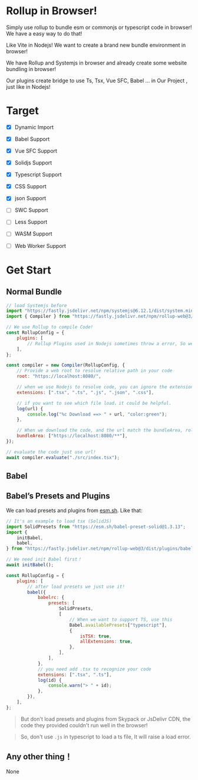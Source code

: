 # Rollup in Browser!

Simply use rollup to bundle esm or commonjs or typescript code in browser! We have a easy way to do that!

Like Vite in Nodejs! We want to create a brand new bundle environment in browser!

We have Rollup and Systemjs in browser and already create some website bundling in browser!

Our plugins create bridge to use Ts, Tsx, Vue SFC, Babel ... in Our Project , just like in Nodejs!

# Target

-   [x] Dynamic Import
-   [x] Babel Support
-   [x] Vue SFC Support
-   [x] Solidjs Support
-   [x] Typescript Support
-   [x] CSS Support
-   [x] json Support

-   [ ] SWC Support
-   [ ] Less Support
-   [ ] WASM Support
-   [ ] Web Worker Support

# Get Start

## Normal Bundle

```js
// load Systemjs before
import "https://fastly.jsdelivr.net/npm/systemjs@6.12.1/dist/system.min.js";
import { Compiler } from "https://fastly.jsdelivr.net/npm/rollup-web@3/dist/index.js";

// We use Rollup to compile Code!
const RollupConfig = {
    plugins: [
        // Rollup Plugins used in Nodejs sometimes throw a error, So we have browser version of them! Keep Reading!
    ],
};

const compiler = new Compiler(RollupConfig, {
    // Provide a web root to resolve relative path in your code
    root: "https://localhost:8080/",

    // when we use Nodejs to resolve code, you can ignore the extension. But we actually need a extension to fetch the code. So Compiler will join the origin path with extension in `extensions`.
    extensions: [".tsx", ".ts", ".js", ".json", ".css"],

    // if you want to see which file load，it could be helpful.
    log(url) {
        console.log("%c Download ==> " + url, "color:green");
    },

    // When we download the code, and the url match the bundleArea, rollup will bundle it
    bundleArea: ["https://localhost:8080/**"],
});

// evaluate the code just use url!
await compiler.evaluate("./src/index.tsx");
```

## Babel

## Babel’s Presets and Plugins

We can load presets and plugins from [esm.sh](https://esm.sh). Like that:

```js
// It's an example to load tsx (SolidJS)
import SolidPresets from "https://esm.sh/babel-preset-solid@1.3.13";
import {
    initBabel,
    babel,
} from "https://fastly.jsdelivr.net/npm/rollup-web@3/dist/plugins/babel.js";

// We need init Babel first！
await initBabel();

const RollupConfig = {
    plugins: [
        // after load presets we just use it!
        babel({
            babelrc: {
                presets: [
                    SolidPresets,
                    [
                        // When we want to support TS, use this
                        Babel.availablePresets["typescript"],
                        {
                            isTSX: true,
                            allExtensions: true,
                        },
                    ],
                ],
            },
            // you need add .tsx to recognize your code
            extensions: [".tsx", ".ts"],
            log(id) {
                console.warn("> " + id);
            },
        }),
    ],
};
```

> But don't load presets and plugins from Skypack or JsDelivr CDN, the code they provided couldn't run well in the browser!

> So, don't use `.js` in typescript to load a ts file, It will raise a load error.

## Any other thing！

None
